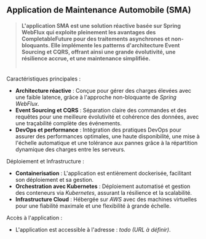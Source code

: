 ## Application de Maintenance Automobile (SMA)

  
> #### L'application SMA est une solution réactive basée sur Spring WebFlux qui exploite pleinement les avantages des CompletableFuture pour des traitements asynchrones et non-bloquants. Elle implémente les patterns d'architecture Event Sourcing et CQRS, offrant ainsi une grande évolutivité, une résilience accrue, et une maintenance simplifiée.<br><br>
  


Caractéristiques principales :
  * __Architecture réactive__ : Conçue pour gérer des charges élevées avec une faible latence, grâce à l'approche non-bloquante de _Spring WebFlux_.
  * __Event Sourcing et CQRS__ : Séparation claire des commandes et des requêtes pour une meilleure évolutivité et cohérence des données, avec une traçabilité complète des événements.
  * __DevOps et performance__ : Intégration des pratiques DevOps pour assurer des performances optimales, une haute disponibilité, une mise à l'échelle automatique et une tolérance aux pannes grâce à la répartition dynamique des charges entre les serveurs.

Déploiement et Infrastructure :
   * __Containerisation__ : L'application est entièrement dockerisée, facilitant son déploiement et sa gestion.
   * __Orchestration avec Kubernetes__ : Déploiement automatisé et gestion des conteneurs via _Kubernetes_, assurant la résilience et la scalabilité.
   * __Infrastructure Cloud__ : Hébergée sur _AWS_ avec des machines virtuelles pour une fiabilité maximale et une flexibilité à grande échelle. 

Accès à l'application :
   * L'application est accessible à l'adresse : *todo (URL à définir)*.
